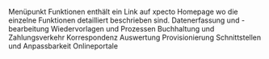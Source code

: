 Menüpunkt Funktionen enthält ein Link auf xpecto Homepage wo die einzelne Funktionen detailliert beschrieben sind. 
Datenerfassung und -bearbeitung
Wiedervorlagen und Prozessen
Buchhaltung und Zahlungsverkehr
Korrespondenz
Auswertung
Provisionierung
Schnittstellen und Anpassbarkeit
Onlineportale